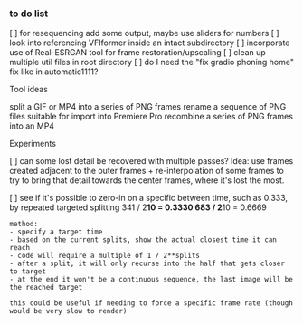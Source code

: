 ### to do list

[ ] for resequencing add some output, maybe use sliders for numbers
[ ] look into referencing VFIformer inside an intact subdirectory
[ ] incorporate use of Real-ESRGAN tool for frame restoration/upscaling
[ ] clean up multiple util files in root directory
[ ] do I need the "fix gradio phoning home" fix like in automatic1111?

Tool ideas

split a GIF or MP4 into a series of PNG frames
rename a sequence of PNG files suitable for import into Premiere Pro
recombine a series of PNG frames into an MP4

Experiments

[ ] can some lost detail be recovered with multiple passes? Idea: use frames created adjacent to the outer frames + re-interpolation of some frames to try to bring that detail towards the center frames, where it's lost the most.

[ ] see if it's possible to zero-in on a specific between time, such as 0.333, by repeated targeted splitting
    341 / 2**10 = 0.3330
    683 / 2**10 = 0.6669

    method:
    - specify a target time 
    - based on the current splits, show the actual closest time it can reach
    - code will require a multiple of 1 / 2**splits
    - after a split, it will only recurse into the half that gets closer to target
    - at the end it won't be a continuous sequence, the last image will be the reached target

    this could be useful if needing to force a specific frame rate (though would be very slow to render)
